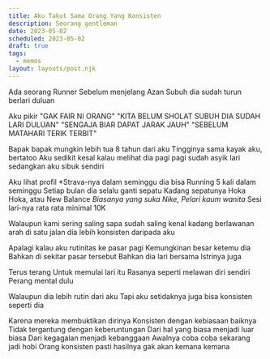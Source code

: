 ```yaml
---
title: Aku Takut Sama Orang Yang Konsisten
description: Seorang gentleman
date: 2023-05-02
scheduled: 2023-05-02
draft: true
tags:
  - memos
layout: layouts/post.njk
---
```




Ada seorang Runner
Sebelum menjelang Azan Subuh
dia sudah turun berlari duluan

Aku pikir
"GAK FAIR NI ORANG"
"KITA BELUM SHOLAT SUBUH DIA SUDAH LARI DULUAN"
"SENGAJA BIAR DAPAT JARAK JAUH"
"SEBELUM MATAHARI TERIK TERBIT"

Bapak bapak mungkin lebih tua 8 tahun dari aku
Tingginya sama kayak aku, bertatoo
Aku sedikit kesal
kalau melihat dia pagi pagi
sudah asyik lari
sedangkan aku sibuk sendiri

Aku lihat profil *Strava-nya
dalam seminggu dia bisa Running 5 kali dalam seminggu
Setiap bulan dia selalu ganti sepatu
Kadang sepatunya Hoka Hoka, atau New Balance
*Biasanya yang suka Nike, Pelari kaum wanita*
Sesi lari-nya rata rata minimal 10K

Walaupun kami sering saling sapa
sudah saling kenal
kadang berlawanan arah di satu jalan
dia lebih konsisten daripada aku

Apalagi kalau aku rutinitas ke pasar pagi
Kemungkinan besar ketemu dia
Bahkan di sekitar pasar tersebut
Bahkan dia lari bersama Istrinya juga

Terus terang
Untuk memulai lari itu
Rasanya seperti melawan diri sendiri
Perang mental dulu

Walaupun dia lebih rutin dari aku
Tapi aku setidaknya juga bisa konsisten seperti dia

Karena mereka membuktikan dirinya
Konsisten dengan kebiasaan baiknya
Tidak tergantung dengan keberuntungan
Dari hal yang biasa menjadi luar biasa
Dari kegagalan menjadi kebanggaan
Awalnya coba coba sekarang jadi hobi
Orang konsisten pasti hasilnya gak akan kemana kemana